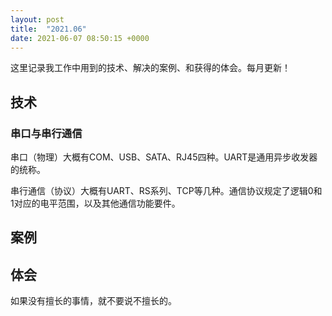 ```yaml
---
layout: post
title:  "2021.06"
date: 2021-06-07 08:50:15 +0000   
---
```


这里记录我工作中用到的技术、解决的案例、和获得的体会。每月更新！

技术
----

### 串口与串行通信

串口（物理）大概有COM、USB、SATA、RJ45四种。UART是通用异步收发器的统称。

串行通信（协议）大概有UART、RS系列、TCP等几种。通信协议规定了逻辑0和1对应的电平范围，以及其他通信功能要件。

案例
----


体会
----

如果没有擅长的事情，就不要说不擅长的。